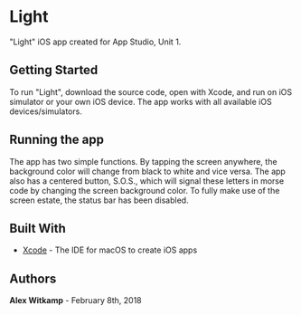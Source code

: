 # Light

"Light" iOS app created for App Studio, Unit 1.

## Getting Started

To run "Light", download the source code, open with Xcode, and run on iOS simulator or your own iOS device. The app works with all available iOS devices/simulators.

## Running the app

The app has two simple functions. By tapping the screen anywhere, the background color will change from black to white and vice versa. The app also has a centered button, S.O.S., which will signal these letters in morse code by changing the screen background color. To fully make use of the screen estate, the status bar has been disabled.


## Built With

* [Xcode](https://developer.apple.com/xcode/) - The IDE for macOS to create iOS apps


## Authors

**Alex Witkamp** - February 8th, 2018
